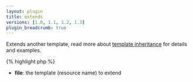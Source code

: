 ```yaml
---
layout: plugin
title: extends
versions: [1.0, 1.1, 1.2, 1.3]
plugin_breadcrumb: true
---
```


Extends another template, read more about [template inheritance](/documentation/1.2.x/template-inheritance.html) for details and examples.
<div class="code-box">
{% highlight php %}
<?php
extends(string $file)
{% endhighlight %}
</div>

* **file**: the template (resource name) to extend